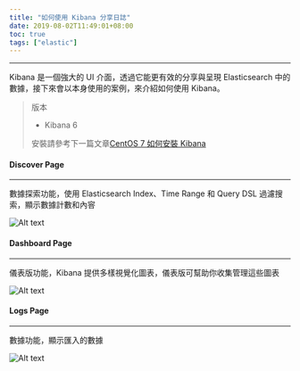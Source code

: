 ```yaml
---
title: "如何使用 Kibana 分享日誌"
date: 2019-08-02T11:49:01+08:00
toc: true
tags: ["elastic"]
---
```


<!--more-->

* * * *

Kibana 是一個強大的 UI 介面，透過它能更有效的分享與呈現 Elasticsearch 中的數據，接下來會以本身使用的案例，來介紹如何使用 Kibana。

> 版本
>
> * Kibana 6
>
> 安裝請參考下一篇文章[CentOS 7 如何安裝 Kibana](https://reddtsai.github.io/posts/elk_centoskibana/)

#### Discover Page

* * * *

數據探索功能，使用 Elasticsearch Index、Time Range 和 Query DSL 過濾搜索，顯示數據計數和內䆟

![Alt text](/images/kibana_discover.PNG)

#### Dashboard Page

* * * *

儀表版功能，Kibana 提供多樣視覺化圖表，儀表版可幫助你收集管理這些圖表

![Alt text](/images/kibana_dashboard.PNG)

#### Logs Page

* * * *

數據功能，顯示匯入的數據

![Alt text](/images/kibana_logs.PNG)
